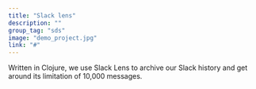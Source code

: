 ```yaml
---
title: "Slack lens"
description: ""
group_tag: "sds"
image: "demo_project.jpg" 
link: "#"
---
```


Written in Clojure, we use Slack Lens to archive our Slack history and get around its limitation of 10,000 messages.